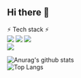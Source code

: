## Hi there 👋

⚡ Tech stack ⚡<br>
<img src="https://img.shields.io/badge/HTML-98FB98?style=fot-the-badge&logo=HTML5&logoColor=E34F26">
<img src="https://img.shields.io/badge/CSS-98FB98?style=fot-the-badge&logo=CSS3&logoColor=1572B6">
<img src="https://img.shields.io/badge/Java Script-98FB98?style=fot-the-badge&logo=JavaScript&logoColor=F7DF1E"><br>
<img src="https://img.shields.io/badge/Unity-020715?style=fot-the-badge&logo=Unity&logoColor=#FFFFFF"><br>

![Anurag's github stats](https://github-readme-stats.vercel.app/api?username=Yeom95)<br>
![Top Langs](https://github-readme-stats.vercel.app/api/top-langs/?username=Yeom95&layout=compact)


<!--
**Yeom95/Yeom95** is a ✨ _special_ ✨ repository because its `README.md` (this file) appears on your GitHub profile.

Here are some ideas to get you started:

- 🔭 I’m currently working on ...
- 🌱 I’m currently learning ...
- 👯 I’m looking to collaborate on ...
- 🤔 I’m looking for help with ...
- 💬 Ask me about ...
- 📫 How to reach me: ...
- 😄 Pronouns: ...
- ⚡ Fun fact: ...
-->
